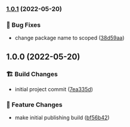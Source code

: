 ### [1.0.1](https://github.com/M-Scott-Lassiter/semantic-release-github-npm-config/compare/v1.0.0...v1.0.1) (2022-05-20)


### :lady_beetle: Bug Fixes

* change package name to scoped ([38d59aa](https://github.com/M-Scott-Lassiter/semantic-release-github-npm-config/commit/38d59aabec4a8c2f005bf8bf80961888db8db609))

## 1.0.0 (2022-05-20)


### :building_construction: Build Changes

* initial project commit ([7ea335d](https://github.com/M-Scott-Lassiter/semantic-release-github-npm-config/commit/7ea335d135a6df4f8318653b56d06f6553e0a594))


### :gift: Feature Changes

* make initial publishing build ([bf56b42](https://github.com/M-Scott-Lassiter/semantic-release-github-npm-config/commit/bf56b4298f01347349280ff447a34070a7a57d1f))
